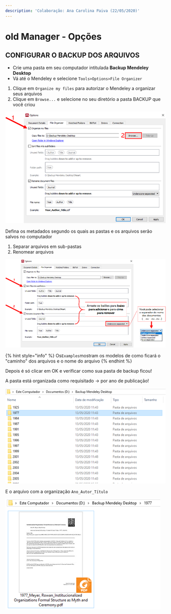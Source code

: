 ```yaml
---
description: 'Colaboração: Ana Carolina Paiva (22/05/2020)'
---
```


# old Manager - Opções

## CONFIGURAR O BACKUP DOS ARQUIVOS

* Crie uma pasta em seu computador intitulada **Backup Mendeley Desktop**
* Vá até o Mendeley e selecione `Tools>Options>File Organizer`

1. Clique em `Organize my files` para autorizar o Mendeley a organizar seus arquivos
2. Clique em `Browse...` e selecione no seu diretório a pasta BACKUP que você criou

![](<../../../.gitbook/assets/image (40).png>)

Defina os metadados segundo os quais as pastas e os arquivos serão salvos no computador

1. Separar arquivos em sub-pastas
2. Renomear arquivos

![](<../../../.gitbook/assets/image (48).png>)

{% hint style="info" %}
Os`Examples`mostram os modelos de como ficará o "caminho" dos arquivos e o nome do arquivo
{% endhint %}

Depois é só clicar em OK e verificar como sua pasta de backup ficou!

A pasta está organizada como requisitado -> por ano de publicação!

![](<../../../.gitbook/assets/image (45) (1).png>)

E o arquivo com a organização `Ano_Autor_Título`

![](<../../../.gitbook/assets/image (37).png>)
